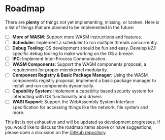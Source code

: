 # Roadmap

There are **plenty** of things not yet implementing, missing, or broken. Here is a list of things that are planned to be implemented in the future:

- [ ] **More of WASM**: Support more WASM instructions and features.
- [ ] **Scheduler**: Implement a scheduler to run multiple threads concurrently.
- [ ] **Debug Tooling**: OS development should be fun and easy. Develop *k23* specific debug tooling to make working on the OS a breeze.
- [ ] **IPC**: Implement Inter-Process Communication.
- [ ] **WASM Components**: Support the WASM components proposal, a requirement for proper microkernel modularity.
- [ ] **Component Registry & Basic Package Manager**: Using the WASM components registry proposal, implement a basic package manager to install and run components dynamically.
- [ ] **Capability System**: Implement a capability based security system for interacting with OS functionality and drivers
- [ ] **WASI Support**: Support the WebAssembly System Interface specification for accessing things like the network, file system and more.

This list is not exhaustive and will be updated as development progresses. If you would like to discuss the roadmap items above or have suggestions, please open a dicussion on the [GitHub repository](https://github.com/JonasKruckenberg/k23).
